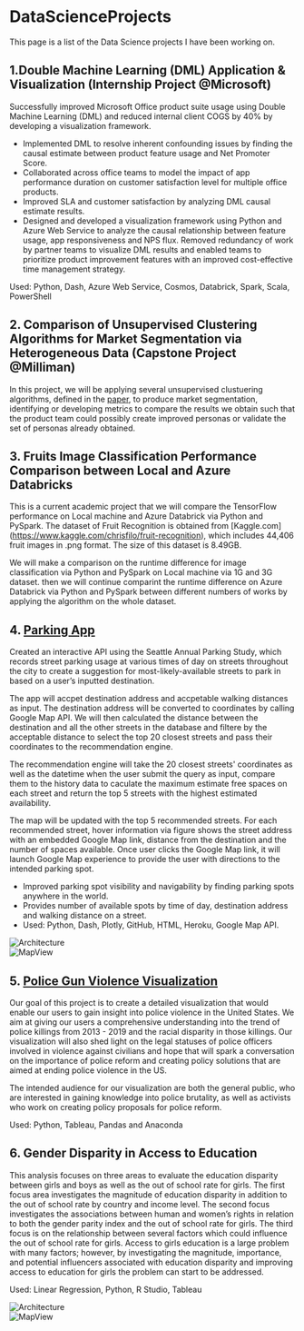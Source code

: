 # DataScienceProjects
This page is a list of the Data Science projects I have been working on. 

## 1.Double Machine Learning (DML) Application & Visualization (Internship Project @Microsoft)
Successfully improved Microsoft Office product suite usage using Double Machine Learning (DML) and reduced internal client COGS by 40% by developing a visualization framework.
- Implemented DML to resolve inherent confounding issues by finding the causal estimate between product feature usage and Net Promoter Score.
- Collaborated across office teams to model the impact of app performance duration on customer satisfaction level for multiple office products.
- Improved SLA and customer satisfaction by analyzing DML causal estimate results.
- Designed and developed a visualization framework using Python and Azure Web Service to analyze the causal relationship between feature usage, app responsiveness and NPS flux. Removed redundancy of work by partner teams to visualize DML results and enabled teams to prioritize product improvement features with an improved cost-effective time management strategy.   
   
Used: Python, Dash, Azure Web Service, Cosmos, Databrick, Spark, Scala, PowerShell

## 2. Comparison of Unsupervised Clustering Algorithms for Market Segmentation via Heterogeneous Data (Capstone Project @Milliman)
In this project, we will be applying several unsupervised clustuering algorithms, defined in the [paper](https://www.nature.com/articles/s41598-021-83340-8), to produce market segmentation, identifying or developing metrics to compare the results we obtain such that the product team could possibly create improved personas or validate the set of personas already obtained.

## 3. Fruits Image Classification Performance Comparison between Local and Azure Databricks
This is a current academic project that we will compare the TensorFlow performance on Local machine and Azure Databrick via Python and PySpark. The dataset of Fruit Recognition is obtained from [Kaggle.com] (https://www.kaggle.com/chrisfilo/fruit-recognition), which includes 44,406 fruit images in .png format. The size of this dataset is 8.49GB.   
   
We will make a comparison on the runtime difference for image classification via Python and PySpark on Local machine via 1G and 3G dataset. then we will continue comparint the runtime difference on Azure Databrick via Python and PySpark between different numbers of works by applying the algorithm on the whole dataset.    


## 4. [Parking App](https://github.com/anushnap/seattlepark)
Created an interactive API using the Seattle Annual Parking Study, which records street parking usage at various times of day on streets throughout the city to create a suggestion for most-likely-available streets to park in based on a user’s inputted destination.  
   
The app will accpet destination address and accpetable walking distances as input. The destination address will be converted to coordinates by calling Google Map API. We will then calculated the distance between the destination and all the other streets in the database and filtere by the acceptable distance to select the top 20 closest streets and pass their coordinates to the recommendation engine.    
   
The recommendation engine will take the 20 closest streets' coordinates as well as the datetime when the user submit the query as input, compare them to the history data to caculate the maximum estimate free spaces on each street and return the top 5 streets with the highest estimated availability. 
   
The map will be updated with the top 5 recommended streets. For each recommended street, hover information via figure shows the street address with an embedded Google Map link, distance from the destination and the number of spaces available. Once user clicks the Google Map link, it will launch Google Map experience to provide the user with directions to the intended parking spot.    
   
- Improved parking spot visibility and navigability by finding parking spots anywhere in the world.
- Provides number of available spots by time of day, destination address and walking distance on a street.
- Used: Python, Dash, Plotly, GitHub, HTML, Heroku, Google Map API.  
   
![Architecture](/Users/jane/Desktop/1.png?raw=true "Architecture")  
![MapView](/Users/jane/Desktop/2.png?raw=true "MapView") 

## 5. [Police Gun Violence Visualization](https://public.tableau.com/app/profile/qiaohui.sun/viz/PoliceViolenceintheUnitedStates2013-2019_16077210133780/Final_Concept)  
Our goal of this project is to create a detailed visualization that would enable our users to gain insight into police violence in the United States. We aim at giving our users a comprehensive understanding into the trend of police killings from 2013 - 2019 and the racial disparity in those killings. Our visualization will also shed light on the legal statuses of police officers involved in violence against civilians and hope that will spark a conversation on the importance of police reform and creating policy solutions that are aimed at ending police violence in the US.   
   
The intended audience for our visualization are both the general public, who are interested in gaining knowledge into police brutality, as well as activists who work on creating policy proposals for police reform.   
   
Used: Python, Tableau, Pandas and Anaconda

## 6. Gender Disparity in Access to Education
This analysis focuses on three areas to evaluate the education disparity between girls and boys as well as the out of school rate
for girls. The first focus area investigates the magnitude of education disparity in addition to the out of school rate by country and income level. The second focus investigates the associations between human and women’s rights in relation to both the gender parity index and the out of school rate for girls. The third focus is on the relationship between several factors which could influence the out of school rate for girls. Access to girls education is a large problem with many factors; however, by investigating the magnitude, importance, and potential influencers associated with education disparity and improving access to education for girls the problem can start to be addressed.  
   
Used: Linear Regression, Python, R Studio, Tableau
   
![Architecture](/Users/jane/Desktop/1.png?raw=true "Architecture")  
![MapView](/Users/jane/Desktop/2.png?raw=true "MapView") 


